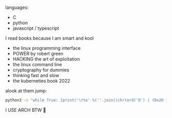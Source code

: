 languages:
* C
* python
* javascript / typescript


I read books because I am smart and kool
* the linux programming interface
* POWER by robert green
* HACKING the art of exploitation
* the linux command line
* cryptography for dummies 
* thinking fast and slow
* the kuberneties book 2022


alook at them jump:
```sh
python3 -c "while True: [print('\r%s' %(''.join((chr(ord('O') | (0x20 if (j-i) % 2 else 0x0))) for j in range(i))), end='') for i in range(100)]"
```

I USE ARCH BTW 🎯
